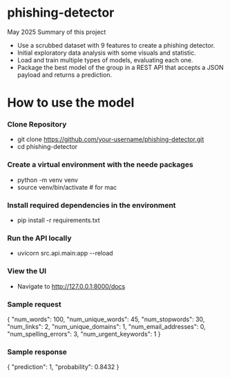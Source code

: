 # phishing-detector
May 2025
Summary of this project
-  Use a scrubbed dataset with 9 features to create a phishing detector.
-  Initial exploratory data analysis with some visuals and statistic.
-  Load and train multiple types of models, evaluating each one.
-  Package the best model of the group in a REST API that accepts a JSON payload and returns a prediction.

# How to use the model

### Clone Repository
- git clone https://github.com/your-username/phishing-detector.git
- cd phishing-detector

### Create a virtual environment with the neede packages
- python -m venv venv
- source venv/bin/activate   # for mac

### Install required dependencies in the environment
- pip install -r requirements.txt

### Run the API locally
- uvicorn src.api.main:app --reload

### View the UI
- Navigate to http://127.0.0.1:8000/docs 


### Sample request
{
  "num_words": 100,
  "num_unique_words": 45,
  "num_stopwords": 30,
  "num_links": 2,
  "num_unique_domains": 1,
  "num_email_addresses": 0,
  "num_spelling_errors": 3,
  "num_urgent_keywords": 1
}

### Sample response
{
  "prediction": 1,
  "probability": 0.8432
}